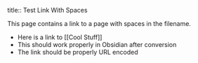 title:: Test Link With Spaces

This page contains a link to a page with spaces in the filename.

- Here is a link to [[Cool Stuff]]
- This should work properly in Obsidian after conversion
- The link should be properly URL encoded